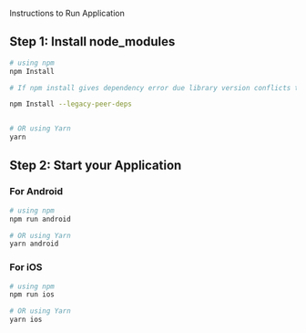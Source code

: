 Instructions to Run Application

## Step 1:  Install node_modules

```bash
# using npm
npm Install

# If npm install gives dependency error due library version conflicts than use.

npm Install --legacy-peer-deps


# OR using Yarn
yarn 
```

## Step 2: Start your Application


### For Android

```bash
# using npm
npm run android

# OR using Yarn
yarn android
```

### For iOS

```bash
# using npm
npm run ios

# OR using Yarn
yarn ios
```
